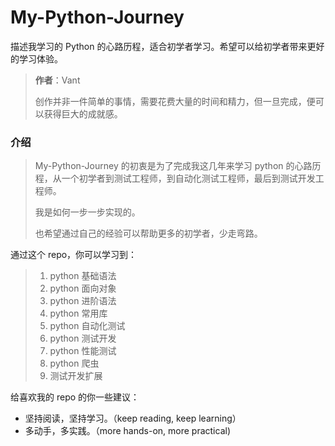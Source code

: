# My-Python-Journey
描述我学习的 Python 的心路历程，适合初学者学习。希望可以给初学者带来更好的学习体验。
> **作者**：Vant
> 
> 创作并非一件简单的事情，需要花费大量的时间和精力，但一旦完成，便可以获得巨大的成就感。
> 

### **介绍**
>My-Python-Journey 的初衷是为了完成我这几年来学习 python 的心路历程，从一个初学者到测试工程师，到自动化测试工程师，最后到测试开发工程师。
> 
>我是如何一步一步实现的。
> 
> 也希望通过自己的经验可以帮助更多的初学者，少走弯路。
> 

通过这个 repo，你可以学习到：
>1. python 基础语法
>2. python 面向对象
>3. python 进阶语法
>4. python 常用库
>5. python 自动化测试
>6. python 测试开发
>7. python 性能测试
>8. python 爬虫
>9. 测试开发扩展

给喜欢我的 repo 的你一些建议：

- 坚持阅读，坚持学习。（keep reading, keep learning）
- 多动手，多实践。（more hands-on, more practical)